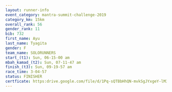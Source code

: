 ```yaml
---
layout: runner-info 
event_category: mantra-summit-challenge-2019 
category_km: 15km 
overall_rank: 56
gender_rank: 11
bib: 732
first_name: Ayu
last_name: Tyagita
gender: F
team_name: SOLORUNNERS
start_(t1): Sun, 06-15-00 am
mbah_kamad_(t2): Sun, 07-11-47 am
finish_(t3): Sun, 09-19-57 am
race_time: 3-04-57
status: FINISHER
certficate: https:drive.google.com/file/d/1Pq-sQTBbHhQN-mvkSgJYxgeY-lM3tp4s/view?usp=sharing
---
```

